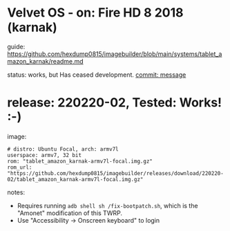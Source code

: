 #  Velvet OS - on: Fire HD 8 2018 (karnak)
guide: https://github.com/hexdump0815/imagebuilder/blob/main/systems/tablet_amazon_karnak/readme.md

status: works, but Has ceased development. [commit: message](https://github.com/hexdump0815/imagebuilder/commit/d418f6befa12940dfebc719b12de69efd2ee88f7)

# release: 220220-02, Tested: Works! :-)

image:
```
# distro: Ubuntu Focal, arch: armv7l
userspace: armv7, 32 bit
rom: "tablet_amazon_karnak-armv7l-focal.img.gz"
rom_url: "https://github.com/hexdump0815/imagebuilder/releases/download/220220-02/tablet_amazon_karnak-armv7l-focal.img.gz"
```

notes:
- Requires running `adb shell sh /fix-bootpatch.sh`, which is the "Amonet" modification of this TWRP.
- Use "Accessibility -> Onscreen keyboard" to login
